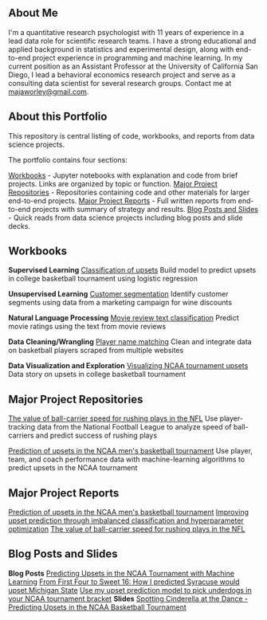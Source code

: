 ## About Me
I'm a quantitative research psychologist with 11 years of experience in a lead data role for scientific research teams. I have a strong educational and applied background in statistics and experimental design, along with end-to-end project experience in programming and machine learning. In my current position as an Assistant Professor at the University of California San Diego, I lead a behavioral economics research project and serve as a consulting data scientist for several research groups.
Contact me at majaworley@gmail.com.

## About this Portfolio
This repository is central listing of code, workbooks, and reports from data science projects.

The portfolio contains four sections:

[Workbooks](#workbooks) - Jupyter notebooks with explanation and code from brief projects. Links are organized by topic or function.
[Major Project Repositories](#major-project-repositories) - Repositories containing code and other materials for larger end-to-end projects.
[Major Project Reports](#major-project-reports) - Full written reports from end-to-end projects with summary of strategy and results.
[Blog Posts and Slides](#blog-posts-and-slides) - Quick reads from data science projects including blog posts and slide decks.

## Workbooks
**Supervised Learning**
[Classification of upsets](notebooks/classifying_upsets.ipynb)
Build model to predict upsets in college basketball tournament using logistic regression

**Unsupervised Learning**
[Customer segmentation](notebooks/customer_clustering.ipynb)
Identify customer segments using data from a marketing campaign for wine discounts

**Natural Language Processing**
[Movie review text classification](notebooks/review_classification.ipynb)
Predict movie ratings using the text from movie reviews

**Data Cleaning/Wrangling**
[Player name matching](notebooks/player_matching.ipynb)
Clean and integrate data on basketball players scraped from multiple websites

**Data Visualization and Exploration**
[Visualizing NCAA tournament upsets](notebooks/upset_visualization.ipynb)
Data story on upsets in college basketball tournament

## Major Project Repositories
[The value of ball-carrier speed for rushing plays in the NFL](https://github.com/mworles/nfl_tracking)
Use player-tracking data from the National Football League to analyze speed of ball-carriers and predict success of rushing plays

[Prediction of upsets in the NCAA men's basketball tournament](https://github.com/mworles/bracket_vision)
Use player, team, and coach performance data with machine-learning algorithms to predict upsets in the NCAA tournament

## Major Project Reports
[Prediction of upsets in the NCAA men's basketball tournament](reports/upset_prediction_1_report.pdf)
[Improving upset prediction through imbalanced classification and hyperparameter optimization](reports/upset_prediction_2_report.pdf)
[The value of ball-carrier speed for rushing plays in the NFL](reports/nfl_tracking_1.pdf)

## Blog Posts and Slides
**Blog Posts**
[Predicting Upsets in the NCAA Tournament with Machine Learning](https://towardsdatascience.com/predicting-upsets-in-the-ncaa-tournament-with-machine-learning-816fecf41f01?source=friends_link&sk=b3590066d81db17f861ddc76da358e13)
[From First Four to Sweet 16: How I predicted Syracuse would upset Michigan State](https://towardsdatascience.com/from-first-four-to-sweet-16-how-i-predicted-syracuse-would-upset-michigan-state-32fc95c96fa4?source=friends_link&sk=5c8890c53c838a154288c52183af0ae3)
[Use my upset prediction model to pick underdogs in your NCAA tournament bracket](https://towardsdatascience.com/use-my-upset-prediction-model-to-pick-underdogs-in-your-ncaa-tournament-bracket-87c4aa3935f5?source=friends_link&sk=aa4bbb08d41a35ca6e40d984945b646f)
**Slides**
[Spotting Cinderella at the Dance - Predicting Upsets in the NCAA Basketball Tournament](posts/upsets_deck.pdf)
